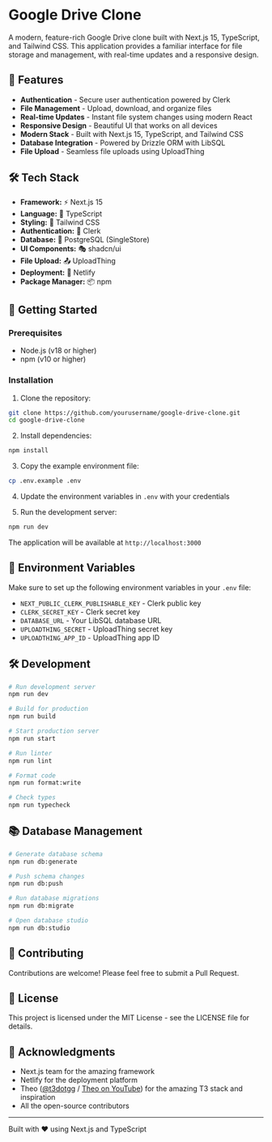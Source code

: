 # Google Drive Clone

A modern, feature-rich Google Drive clone built with Next.js 15, TypeScript, and Tailwind CSS. This application provides a familiar interface for file storage and management, with real-time updates and a responsive design.

## 🚀 Features

- **Authentication** - Secure user authentication powered by Clerk
- **File Management** - Upload, download, and organize files
- **Real-time Updates** - Instant file system changes using modern React
- **Responsive Design** - Beautiful UI that works on all devices
- **Modern Stack** - Built with Next.js 15, TypeScript, and Tailwind CSS
- **Database Integration** - Powered by Drizzle ORM with LibSQL
- **File Upload** - Seamless file uploads using UploadThing

## 🛠️ Tech Stack

- **Framework:** ⚡ Next.js 15
- **Language:** 🔷 TypeScript
- **Styling:** 🎨 Tailwind CSS
- **Authentication:** 🔐 Clerk
- **Database:** 🐘 PostgreSQL (SingleStore)
- **UI Components:** 🎭 shadcn/ui
- **File Upload:** 📤 UploadThing
- **Deployment:** 🚀 Netlify
- **Package Manager:** 📦 npm

## 🚦 Getting Started

### Prerequisites

- Node.js (v18 or higher)
- npm (v10 or higher)

### Installation

1. Clone the repository:
```bash
git clone https://github.com/yourusername/google-drive-clone.git
cd google-drive-clone
```

2. Install dependencies:
```bash
npm install
```

3. Copy the example environment file:
```bash
cp .env.example .env
```

4. Update the environment variables in `.env` with your credentials

5. Run the development server:
```bash
npm run dev
```

The application will be available at `http://localhost:3000`

## 📝 Environment Variables

Make sure to set up the following environment variables in your `.env` file:

- `NEXT_PUBLIC_CLERK_PUBLISHABLE_KEY` - Clerk public key
- `CLERK_SECRET_KEY` - Clerk secret key
- `DATABASE_URL` - Your LibSQL database URL
- `UPLOADTHING_SECRET` - UploadThing secret key
- `UPLOADTHING_APP_ID` - UploadThing app ID

## 🛠️ Development

```bash
# Run development server
npm run dev

# Build for production
npm run build

# Start production server
npm run start

# Run linter
npm run lint

# Format code
npm run format:write

# Check types
npm run typecheck
```

## 📚 Database Management

```bash
# Generate database schema
npm run db:generate

# Push schema changes
npm run db:push

# Run database migrations
npm run db:migrate

# Open database studio
npm run db:studio
```

## 🤝 Contributing

Contributions are welcome! Please feel free to submit a Pull Request.

## 📄 License

This project is licensed under the MIT License - see the LICENSE file for details.

## 🙏 Acknowledgments

- Next.js team for the amazing framework
- Netlify for the deployment platform
- Theo ([@t3dotgg](https://twitter.com/t3dotgg) / [Theo on YouTube](https://youtube.com/@t3dotgg)) for the amazing T3 stack and inspiration
- All the open-source contributors

---

Built with ❤️ using Next.js and TypeScript
